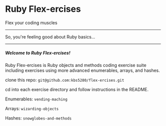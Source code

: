 # Ruby Flex-ercises
Flex your coding muscles

------

So, you're feeling good about Ruby basics...

-----

##### Welcome to Ruby Flex-ercises!

Ruby Flex-ercises is Ruby objects and methods coding exercise suite including exercises using more advanced enumerables, arrays, and hashes.

clone this repo: `git@github.com:kbs5280/flex-ercises.git`

cd into each exercise directory and follow instructions in the README.

Enumerables: `vending-maching`  

Arrays: `wizarding-objects`  

Hashes: `snowglobes-and-methods`
